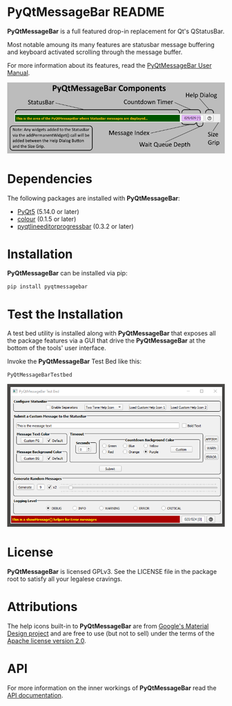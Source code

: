 # PyQtMessageBar README #

**PyQtMessageBar** is a full featured drop-in replacement for Qt's QStatusBar.

Most notable amoung its many features are statusbar message buffering and 
keyboard activated scrolling through the message buffer.

For more information about its features, read the [PyQtMessageBar User Manual](https://eruber.github.io/PyQtMessageBar/docs/build/html/index.html).

![](/docs/source/_static/components_readme.png)

# Dependencies #
The following packages are installed with **PyQtMessageBar**:

- 	[PyQt5](https://riverbankcomputing.com/software/pyqt/intro) (5.14.0 or later)
- 	[colour](https://pypi.org/project/colour/) (0.1.5 or later)
- 	[pyqtlineeditorprogressbar](https://github.com/eruber/pyqtlineeditprogressbar) (0.3.2 or later)

# Installation #
**PyQtMessageBar** can be installed via pip:

	pip install pyqtmessagebar

# Test the Installation #
A test bed utility is installed along with **PyQtMessageBar** that exposes all the package features via a GUI that drive the **PyQtMessageBar** at the bottom of the tools' user interface.

Invoke the **PyQtMessageBar** Test Bed like this:

	PyQtMessageBarTestbed

![](/docs/source/_static/testbed.png)


# License #
**PyQtMessageBar** is licensed GPLv3. See the LICENSE file in the package root to satisfy all your legalese cravings. 

# Attributions #
The help icons built-in to **PyQtMessageBar** are from [Google's Material Design project](https://material.io/resources/icons/?style=baseline) and are free to use (but not to sell) under the terms of the [Apache license version 2.0](https://www.apache.org/licenses/LICENSE-2.0.html).

# API #
For more information on the inner workings of **PyQtMessageBar** read the [API documentation](https://eruber.github.io/PyQtMessageBar/docs/build/html/api.html).



